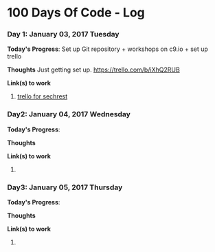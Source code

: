 # 100 Days Of Code - Log

### Day 1: January 03, 2017 Tuesday

**Today's Progress**: Set up Git repository + workshops on c9.io + set up trello


**Thoughts** Just getting set up. https://trello.com/b/iXhQ2RUB

**Link(s) to work**
1. [trello for sechrest](https://trello.com/b/iXhQ2RUB)

### Day2: January 04, 2017 Wednesday

**Today's Progress**: 

**Thoughts** 

**Link(s) to work**
1. []()

### Day3: January 05, 2017 Thursday

**Today's Progress**: 

**Thoughts** 

**Link(s) to work**
1. []()

